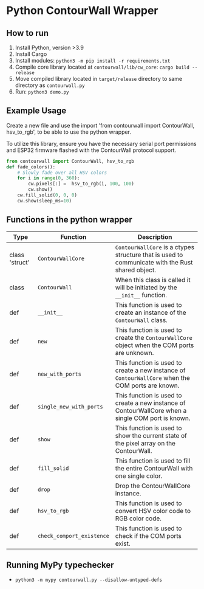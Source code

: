 # Python ContourWall Wrapper

## How to run

1. Install Python, version >3.9
2. Install Cargo
3. Install modules: `python3 -m pip install -r requirements.txt`
4. Compile core library located at `contourwall/lib/cw_core`: `cargo build --release`
5. Move compiled library located in `target/release` directory to same directory as `contourwall.py`
6. Run: `python3 demo.py`

## Example Usage
Create a new file and use the import 'from contourwall import ContourWall, hsv_to_rgb', to be able to use the python wrapper.

To utilize this library, ensure you have the necessary serial port permissions and ESP32 firmware flashed with the ContourWall protocol support.

``` Python
from contourwall import ContourWall, hsv_to_rgb
def fade_colors():
    # Slowly fade over all HSV colors
    for i in range(0, 360):
        cw.pixels[:] =  hsv_to_rgb(i, 100, 100)
        cw.show()
    cw.fill_solid(0, 0, 0)
    cw.show(sleep_ms=10)
```

## Functions in the python wrapper
|Type|Function|Description|
|---|---|---|
|class 'struct'|`ContourWallCore`|`ContourWallCore` is a ctypes structure that is used to communicate with the Rust shared object.|
|class|`ContourWall`|When this class is called it will be initiated by the `__init__` function.|
|def|`__init__`|This function is used to create an instance of the `ContourWall` class.|
|def|`new`|This function is used to create the `ContourWallCore` object when the COM ports are unknown.|
|def|`new_with_ports`|This function is used to create a new instance of `ContourWallCore` when the COM ports are known.|
|def|`single_new_with_ports`|This function is used to create a new instance of ContourWallCore when a single COM port is known.|
|def|`show`|This function is used to show the current state of the pixel array on the ContourWall.|
|def|`fill_solid`|This function is used to fill the entire ContourWall with one single color.|
|def|`drop`|Drop the ContourWallCore instance.|
|def|`hsv_to_rgb`|This function is used to convert HSV color code to RGB color code.|
|def|`check_comport_existence`|This function is used to check if the COM ports exist.|

## Running MyPy typechecker

- `python3 -m mypy contourwall.py --disallow-untyped-defs`
